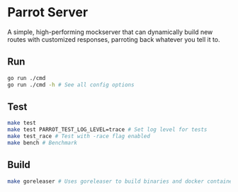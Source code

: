 # Parrot Server

A simple, high-performing mockserver that can dynamically build new routes with customized responses, parroting back whatever you tell it to.

## Run

```sh
go run ./cmd
go run ./cmd -h # See all config options 
```

## Test

```sh
make test
make test PARROT_TEST_LOG_LEVEL=trace # Set log level for tests
make test_race # Test with -race flag enabled
make bench # Benchmark
```

## Build

```sh
make goreleaser # Uses goreleaser to build binaries and docker containers
```